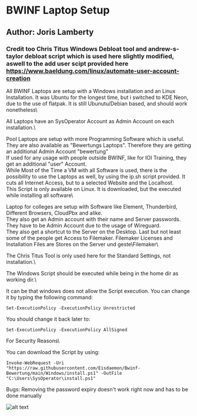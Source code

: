 # BWINF Laptop Setup

## Author: Joris Lamberty

### Credit too Chris Titus Windows Debloat tool and andrew-s-taylor debloat script which is used here slightly modified, aswell to the add user scipt provided here https://www.baeldung.com/linux/automate-user-account-creation

All BWINF Laptops are setup with a Windows installation and an Linux Installation. It was Ubuntu for the longest time, but i switched to KDE Neon, due to the use of flatpak. It is still Ubunutu/Debian based, and should work nonetheless\

All Laptops have an SysOperator Account as Admin Account on each installation.\

Pool Laptops are setup with more Programming Software which is useful. They are also available as "Bewertungs Laptops". Therefore they are getting an additional Admin Account "bewertung"\
If used for any usage with people outside BWINF, like for IOI Training, they get an additional "user" Account.\
While Most of the Time a VM with all Software is used, there is the possibility to use the Laptops as well, by using the ip.sh script provided. It cuts all Internet Access, but to a selected Website and the Localhost.\
This Script is only available on Linux. It is downloaded, but the executed while installing all software\

Laptop for colleges are setup with Software like Element, Thunderbird, Different Browsers, CloudPbx and alike.\
They also get an Admin account with their name and Server passwords. They have to be Admin Account due to the usage of Wireguard.\
They also get a shortcut to the Server on the Desktop. Last but not least some of the people get Access to Filemaker. Filemaker Licenses and Installation Files are Stores on the Server und geste\\Filemaker\

The Chris Titus Tool is only used here for the Standard Settings, not installation.\

The Windows Script should be executed while being in the home dir as working dir.\

It can be that windows does not allow the Script execution. You can change it by typing the following command: 

    Set-ExecutionPolicy -ExecutionPolicy Unrestricted

You should change it back later to: 

    Set-ExecutionPolicy -ExecutionPolicy AllSigned

For Security Reasons\

You can download the Script by using:
    
    Invoke-WebRequest -Uri "https://raw.githubusercontent.com/Eisdaemon/Bwinf-Bewertung/main/Windows/install.ps1" -OutFile "C:\Users\SysOperator\install.ps1"

Bugs: Removing the password expiry doesn't work right now and has to be done manually

![alt text](https://maxleiter.com/blog/node-tooling/unix-poster.jpg)
